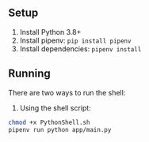 ## Setup
1. Install Python 3.8+
2. Install pipenv: `pip install pipenv`
3. Install dependencies: `pipenv install`

## Running
There are two ways to run the shell:

1. Using the shell script:
```sh
chmod +x PythonShell.sh
pipenv run python app/main.py
```